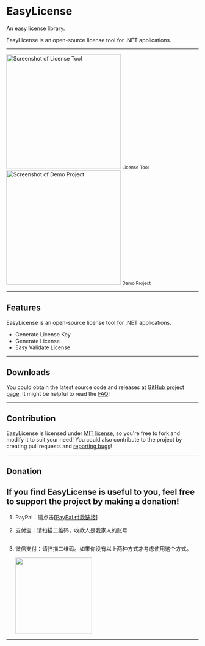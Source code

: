# EasyLicense
An easy license library.

EasyLicense is an open-source license tool for .NET applications. 

---
<div class="row">
  <div class="col-md-6">
    <img class="img-responsive" alt="Screenshot of License Tool" src="https://easyhelper.github.io/EasyLicense/assets/LicenseTool.png" style="height: 300px">
    <small>License Tool</small>
  </div>
  <div class="col-md-6">
    <img class="img-responsive" alt="Screenshot of Demo Project" src="https://easyhelper.github.io/EasyLicense/assets/DemoProject.png" style="height: 300px">
    <small>Demo Project</small>
  </div>
</div>

---

Features
--------
EasyLicense is an open-source license tool for .NET applications.  

<div class="container-fluid">
  <p class="row">
    <ul>
      <li>Generate License Key</li>
      <li>Generate License</li>
      <li>Easy Validate License</li>
    </ul>
  </p>
</div>

---

Downloads
---------
You could obtain the latest source code and releases at [GitHub project page](https://github.com/easyHelper/EasyLicense).
It might be helpful to read the [FAQ](https://easyhelper.github.io/EasyLicense/faq/)!

---

Contribution
------------
EasyLicense is licensed under [MIT license](http://opensource.org/licenses/MIT), 
so you're free to fork and modify it to suit your need!
You could also contribute to the project by creating pull requests and [reporting bugs](https://easyhelper.github.io/EasyLicense/issues/)!

---

Donation
---------
If you find EasyLicense is useful to you, feel free to support the project by making a donation!  
---
<ol>
  <li>
    <p>PayPal：请点击[<a href="https://paypal.me/easyhelper/5">PayPal 付款链接</a>]</p>
  </li>
  <li>
    <p>支付宝：请扫描二维码，收款人是我家人的账号</p>
    <img src="https://easyhelper.github.io/EasyLicense/assets/zhifubao.png" alt="">
  </li>
  <li>
    <p>微信支付：请扫描二维码。如果你没有以上两种方式才考虑使用这个方式。</p>
    <img src="https://easyhelper.github.io/EasyLicense/assets/weixin.png" width="200">
  </li>
</ol>

---